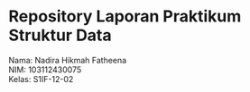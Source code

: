 # Repository Laporan Praktikum Struktur Data
 Nama: Nadira Hikmah Fatheena 
 <br> NIM: 103112430075
 <br> Kelas: S1IF-12-02
